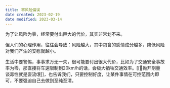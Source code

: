 ```yaml
---
title: 零风险偏误
date created: 2023-02-19
date modified: 2023-03-14
---
```


为了让风险为零，经常要付出巨大的代价，其实非常划不来。

但人们的心理作用，往往会导致：风险越大，其中包含的感情成分越多，降低风险对我们产生的安慰就越小。

生活中要警惕，事事求万无一失，很可能要付出很大代价，比如为了交通安全事故率为零，那直接将车速限制到20km/h的话，会极大牺牲交通效率。[[🐤抛开剂量谈毒性就是耍流氓]]，也告诉我们，只要控制好度，让某件事情在可控范围内即可，不要强迫自己去做到至纯至清。
